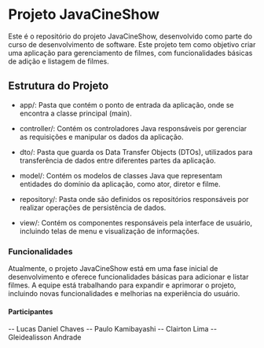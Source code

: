# Projeto JavaCineShow
Este é o repositório do projeto JavaCineShow, desenvolvido como parte do curso de desenvolvimento de software. Este projeto tem como objetivo criar uma aplicação para gerenciamento de filmes, com funcionalidades básicas de adição e listagem de filmes.

## Estrutura do Projeto
- app/: Pasta que contém o ponto de entrada da aplicação, onde se encontra a classe principal (main).

- controller/: Contém os controladores Java responsáveis por gerenciar as requisições e manipular os dados da aplicação.

- dto/: Pasta que guarda os Data Transfer Objects (DTOs), utilizados para transferência de dados entre diferentes partes da aplicação.

- model/: Contém os modelos de classes Java que representam entidades do domínio da aplicação, como ator, diretor e filme.

- repository/: Pasta onde são definidos os repositórios responsáveis por realizar operações de persistência de dados.

- view/: Contém os componentes responsáveis pela interface de usuário, incluindo telas de menu e visualização de informações.

### Funcionalidades
Atualmente, o projeto JavaCineShow está em uma fase inicial de desenvolvimento e oferece funcionalidades básicas para adicionar e listar filmes. A equipe está trabalhando para expandir e aprimorar o projeto, incluindo novas funcionalidades e melhorias na experiência do usuário.

#### Participantes
-- Lucas Daniel Chaves
-- Paulo Kamibayashi
-- Clairton Lima
-- Gleidealisson Andrade
